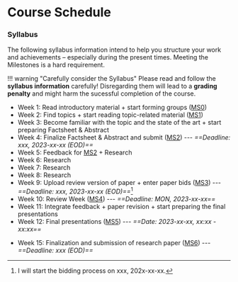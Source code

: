 # Course Schedule

### Syllabus

The following syllabus information intend to help you structure your work and achievements – especially during the present times. Meeting the Milestones is a hard requirement.

!!! warning "Carefully consider the Syllabus"
    Please read and follow the **syllabus information** carefully! Disregarding them will lead to a **grading penalty** and might harm the sucessful completion of the course.

- Week 1: Read introductory material + start forming groups ([MS0](milestone0.md))
- Week 2: Find topics + start reading topic-related material ([MS1](milestone1.md)) 
- Week 3: Become familiar with the topic and the state of the art + start preparing Factsheet & Abstract
- Week 4: Finalize Factsheet & Abstract and submit ([MS2](milestone2.md)) --- _==Deadline: xxx, 2023-xx-xx (EOD)==_
- Week 5: Feedback for [MS2](milestone2.md) + Research
- Week 6: Research
- Week 7: Research
- Week 8: Research
- Week 9: Upload review version of paper + enter paper bids ([MS3](milestone3.md)) --- _==Deadline: xxx, 2023-xx-xx (EOD)==_[^1]
- Week 10: Review Week ([MS4](milestone4.md)) --- _==Deadline: MON, 2023-xx-xx==_
- Week 11: Integrate feedback + paper revision + start preparing the final presentations
- Week 12: Final presentations ([MS5](milestone5.md)) --- _==Date: 2023-xx-xx, xx:xx - xx:xx==_
<!-- - Week 13: Paper revision -->
- Week 15: Finalization and submission of research paper ([MS6](milestone6.md)) --- _==Deadline: xxx (EOD)==_

[^1]: I will start the bidding process on xxx, 202x-xx-xx.



<!-- ### Scientific Writing for Computer Science

| Date   | Description                                                                            | Milestone |
|--------|----------------------------------------------------------------------------------------|-----------|
| 15.10. | Kick-off                                                                               |           |
| 22.10. | Finalisation of Groups and Topics; Enter Groups and topics into the SWCS Moodle Course | MS1       |
| 29.10. |                                                                                        |           |
| 05.11. | Submission of Factsheet + Abstract                                                     | MS2       |
| 12.11. | Feedback for Factsheet + Abstract                                                      |           |
| 19.11. |                                                                                        |           |
| 26.11. |                                                                                        |           |
| 15.12. | Submission of paper draft                                                              | MS3       |
| 16.12. | Enter paper bids                                                                       | MS3       |
| 22.12. | Submission of paper reviews                                                            | MS4       |
| 07.01. |                                                                                        |           |
| 20.01. | Final Presentations                                                                    | MS5       |
| 21.01. |                                                                                        |           |
| __TBD__| Submission of Final Paper                                                              | MS6       |
|        |                                                                                        |           | -->

<!-- ### Wissenschaftliches Arbeiten in der Informatik 2

| Date   | Description                                                                            | Milestone |
|--------|----------------------------------------------------------------------------------------|-----------|
| 21.10. | Kick-off                                                                               |           |
| 28.10. | Finalisation of Groups and Topics; Enter Groups and topics into the SWCS Moodle Course | MS1       |
| 04.11. |                                                                                        |           |
| 11.11. | Submission of Factsheet + Abstract                                                     | MS2       |
| 18.11. | Feedback for Factsheet + Abstract                                                      |           |
| 25.11. |                                                                                        |           |
| 02.12. |                                                                                        |           |
| 15.12. | Submission of paper draft                                                              | MS3       |
| 16.12. | Enter paper bids                                                                       | MS3       |
| 23.12. | Submission of paper reviews                                                            | MS4       |
| 06.01. |                                                                                        |           |
| 13.01. |                                                                                        |           |
| 21.01. | Final Presentations                                                                    | MS5       |
| __TBD__| Submission of Final Paper                                                              | MS6       |
|        |                                                                                        |           | -->